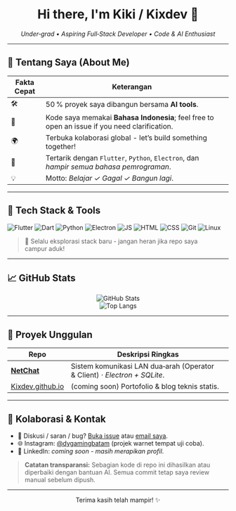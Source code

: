 <!-- Profile README for GitHub.com/Kixdev  -->

<h1 align="center">Hi there, I'm <strong>Kiki / Kixdev</strong> 👋</h1>

<p align="center">
  <em>Under‑grad • Aspiring Full‑Stack Developer • Code & AI Enthusiast</em>
</p>

---

## 🚀 Tentang Saya (About Me)

| Fakta Cepat | Keterangan                                                                                                                      |   |
| ----------- | ------------------------------------------------------------------------------------------------------------------------------- | - |
| 🛠          | 50 % proyek saya dibangun bersama <strong>AI tools</strong>.                                                                     |   |
| 💬          | Kode saya memakai <strong>Bahasa Indonesia</strong>; feel free to open an issue if you need clarification.                      |   |
| 🌍          | Terbuka kolaborasi global - let’s build something together!                                                                     |   |
| 🔭          | Tertarik dengan <code>Flutter</code>, <code>Python</code>, <code>Electron</code>, dan <em>hampir semua bahasa pemrograman</em>. |   |
| 💡          | Motto: <em>Belajar ✓ Gagal ✓ Bangun lagi</em>.                                                                                  |   |

---

## 🧰 Tech Stack & Tools

<p>
  <img src="https://img.shields.io/badge/Flutter-02569B?logo=flutter&logoColor=white" alt="Flutter">
  <img src="https://img.shields.io/badge/Dart-0175C2?logo=dart&logoColor=white" alt="Dart">
  <img src="https://img.shields.io/badge/Python-3776AB?logo=python&logoColor=white" alt="Python">
  <img src="https://img.shields.io/badge/Electron-2c019c?logo=electron&logoColor=white" alt="Electron">
  <img src="https://img.shields.io/badge/JavaScript-F7DF1E?logo=javascript&logoColor=black" alt="JS">
  <img src="https://img.shields.io/badge/HTML5-E34F26?logo=html5&logoColor=white" alt="HTML">
  <img src="https://img.shields.io/badge/CSS3-1572B6?logo=css3&logoColor=white" alt="CSS">
  <img src="https://img.shields.io/badge/Git-F05032?logo=git&logoColor=white" alt="Git">
  <img src="https://img.shields.io/badge/Linux-FCC624?logo=linux&logoColor=black" alt="Linux">
</p>

> 📖 Selalu eksplorasi stack baru - jangan heran jika repo saya campur aduk!

---

## 📈 GitHub Stats

<p align="center">
  <img src="https://github-readme-stats.vercel.app/api?username=Kixdev&show_icons=true&theme=default&hide_rank=true" alt="GitHub Stats" />
  <br/>
  <img src="https://github-readme-stats.vercel.app/api/top-langs/?username=Kixdev&layout=compact&langs_count=8" alt="Top Langs" />
</p>

---

## 📌 Proyek Unggulan

| Repo                                                           | Deskripsi Ringkas                                                                |
| -------------------------------------------------------------- | -------------------------------------------------------------------------------- |
| [**NetChat**](https://github.com/Kixdev/NetChat)               | Sistem komunikasi LAN dua‑arah (Operator & Client) ⋅ <em>Electron + SQLite</em>. |
| [Kixdev.github.io](https://github.com/Kixdev/Kixdev.github.io) | (coming soon) Portofolio & blog teknis statis.                                   |

---

## 🤝 Kolaborasi & Kontak

* 💬 Diskusi / saran / bug? <a href="https://github.com/Kixdev/NetChat/issues">Buka issue</a> atau <a href="mailto:kixtudio@gmail.com">email saya</a>.
* 🌐 Instagram: <a href="https://www.instagram.com/dygamingbatam/">@dygamingbatam</a> (projek warnet tempat uji coba).
* 📄 LinkedIn: *coming soon - masih merapikan profil*.

> **Catatan transparansi:** Sebagian kode di repo ini dihasilkan atau diperbaiki dengan bantuan AI. Semua commit tetap saya review manual sebelum dipush.

---

<p align="center">
  Terima kasih telah mampir! ✨
</p>
